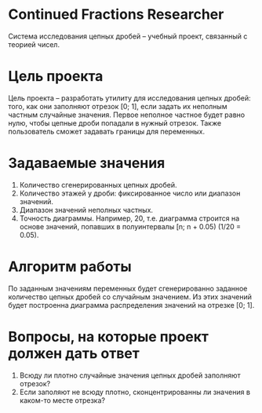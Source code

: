 # Continued Fractions Researcher
Система исследования цепных дробей – учебный проект, связанный с теорией чисел.

# Цель проекта
Цель проекта – разработать утилиту для исследования цепных дробей: того, как они заполняют отрезок [0; 1], если задать их неполным частным случайные значения. Первое неполное частное будет равно нулю, чтобы цепные дроби попадали в нужный отрезок. Также пользователь сможет задавать границы для переменных.

# Задаваемые значения
1. Количество сгенерированных цепных дробей.
2. Количество этажей у дроби: фиксированное число или диапазон значений.
3. Диапазон значений неполных частных.
4. Точность диаграммы. Например, 20, т.е. диаграмма строится на основе значений, попавших в полуинтервалы [n; n + 0.05) (1/20 = 0.05).

# Алгоритм работы
По заданным значениям переменных будет сгенерированно заданное количество цепных дробей со случайным значением. Из этих значений будет построенна диаграмма распределения значений на отрезке [0; 1].

# Вопросы, на которые проект должен дать ответ
1. Всюду ли плотно случайные значения цепных дробей заполняют отрезок?
2. Если заполяют не всюду плотно, сконцентрированны ли значения в каком-то месте отрезка?
